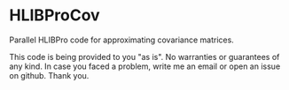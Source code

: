 # HLIBProCov
Parallel HLIBPro code for approximating covariance matrices.

This code is being provided to you "as is".
No warranties or guarantees of any kind. 
In case you faced a problem, write me an email or open an issue on github.
Thank you.
